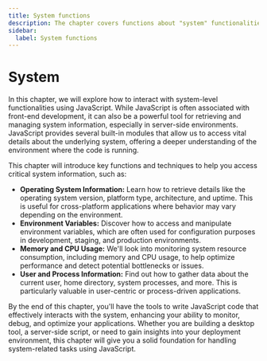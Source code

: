 ```yaml
---
title: System functions
description: The chapter covers functions about "system" functionalities (for example how to retrieve the operating system version, environment variables, memory usage, CPU usage, user information etc.).
sidebar:
  label: System functions
---
```


# System
In this chapter, we will explore how to interact with system-level functionalities using JavaScript. While JavaScript is often associated with front-end development, it can also be a powerful tool for retrieving and managing system information, especially in server-side environments. JavaScript provides several built-in modules that allow us to access vital details about the underlying system, offering a deeper understanding of the environment where the code is running.

This chapter will introduce key functions and techniques to help you access critical system information, such as:

- **Operating System Information:** Learn how to retrieve details like the operating system version, platform type, architecture, and uptime. This is useful for cross-platform applications where behavior may vary depending on the environment.
- **Environment Variables:** Discover how to access and manipulate environment variables, which are often used for configuration purposes in development, staging, and production environments.
- **Memory and CPU Usage:** We'll look into monitoring system resource consumption, including memory and CPU usage, to help optimize performance and detect potential bottlenecks or issues.
- **User and Process Information:** Find out how to gather data about the current user, home directory, system processes, and more. This is particularly valuable in user-centric or process-driven applications.

By the end of this chapter, you'll have the tools to write JavaScript code that effectively interacts with the system, enhancing your ability to monitor, debug, and optimize your applications. Whether you are building a desktop tool, a server-side script, or need to gain insights into your deployment environment, this chapter will give you a solid foundation for handling system-related tasks using JavaScript.
